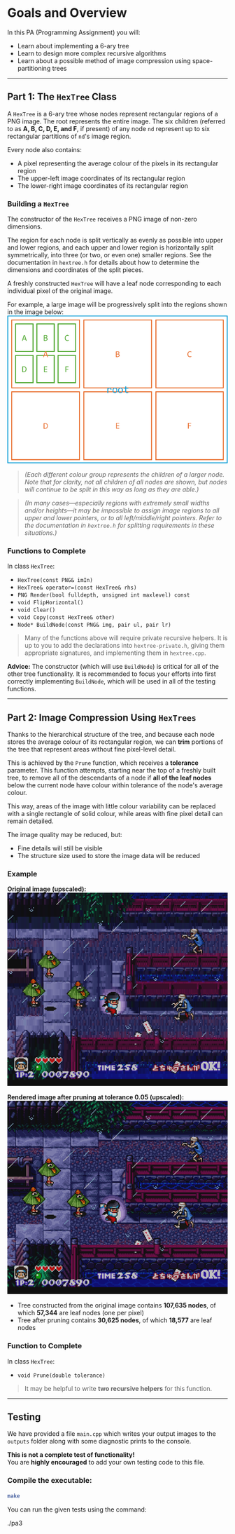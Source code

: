 # Goals and Overview

In this PA (Programming Assignment) you will:

- Learn about implementing a 6-ary tree  
- Learn to design more complex recursive algorithms  
- Learn about a possible method of image compression using space-partitioning trees  

---

## Part 1: The `HexTree` Class

A `HexTree` is a 6-ary tree whose nodes represent rectangular regions of a PNG image. The root represents the entire image. The six children (referred to as **A, B, C, D, E, and F**, if present) of any node `nd` represent up to six rectangular partitions of `nd`'s image region.

Every node also contains:

- A pixel representing the average colour of the pixels in its rectangular region  
- The upper-left image coordinates of its rectangular region  
- The lower-right image coordinates of its rectangular region  

### Building a `HexTree`

The constructor of the `HexTree` receives a PNG image of non-zero dimensions.

The region for each node is split vertically as evenly as possible into upper and lower regions, and each upper and lower region is horizontally split symmetrically, into three (or two, or even one) smaller regions. See the documentation in `hextree.h` for details about how to determine the dimensions and coordinates of the split pieces.

A freshly constructed `HexTree` will have a leaf node corresponding to each individual pixel of the original image.

For example, a large image will be progressively split into the regions shown in the image below:
![alt text](hextree_hierarchy.png)
> *(Each different colour group represents the children of a larger node. Note that for clarity, not all children of all nodes are shown, but nodes will continue to be split in this way as long as they are able.)*

> *(In many cases—especially regions with extremely small widths and/or heights—it may be impossible to assign image regions to all upper and lower pointers, or to all left/middle/right pointers. Refer to the documentation in `hextree.h` for splitting requirements in these situations.)*

### Functions to Complete

In class `HexTree`:

- `HexTree(const PNG& imIn)`  
- `HexTree& operator=(const HexTree& rhs)`  
- `PNG Render(bool fulldepth, unsigned int maxlevel) const`  
- `void FlipHorizontal()`  
- `void Clear()`  
- `void Copy(const HexTree& other)`  
- `Node* BuildNode(const PNG& img, pair ul, pair lr)`  

> Many of the functions above will require private recursive helpers. It is up to you to add the declarations into `hextree-private.h`, giving them appropriate signatures, and implementing them in `hextree.cpp`.

**Advice:** The constructor (which will use `BuildNode`) is critical for all of the other tree functionality. It is recommended to focus your efforts into first correctly implementing `BuildNode`, which will be used in all of the testing functions.

---

## Part 2: Image Compression Using `HexTrees`

Thanks to the hierarchical structure of the tree, and because each node stores the average colour of its rectangular region, we can **trim** portions of the tree that represent areas without fine pixel-level detail.

This is achieved by the `Prune` function, which receives a **tolerance** parameter. This function attempts, starting near the top of a freshly built tree, to remove all of the descendants of a node if **all of the leaf nodes** below the current node have colour within tolerance of the node's average colour.

This way, areas of the image with little colour variability can be replaced with a single rectangle of solid colour, while areas with fine pixel detail can remain detailed.

The image quality may be reduced, but:
- Fine details will still be visible  
- The structure size used to store the image data will be reduced  

### Example

**Original image (upscaled):**  
![alt text](kkkk_pruned-resized.png)

**Rendered image after pruning at tolerance 0.05 (upscaled):**
![alt text](kkkk-256x224-resized.png)

- Tree constructed from the original image contains **107,635 nodes**, of which **57,344** are leaf nodes (one per pixel)  
- Tree after pruning contains **30,625 nodes**, of which **18,577** are leaf nodes  

### Function to Complete

In class `HexTree`:

- `void Prune(double tolerance)`

> It may be helpful to write **two recursive helpers** for this function.

---

## Testing

We have provided a file `main.cpp` which writes your output images to the `outputs` folder along with some diagnostic prints to the console.  

**This is not a complete test of functionality!**  
You are **highly encouraged** to add your own testing code to this file.

### Compile the executable:

```bash
make
```
You can run the given tests using the command:

./pa3

